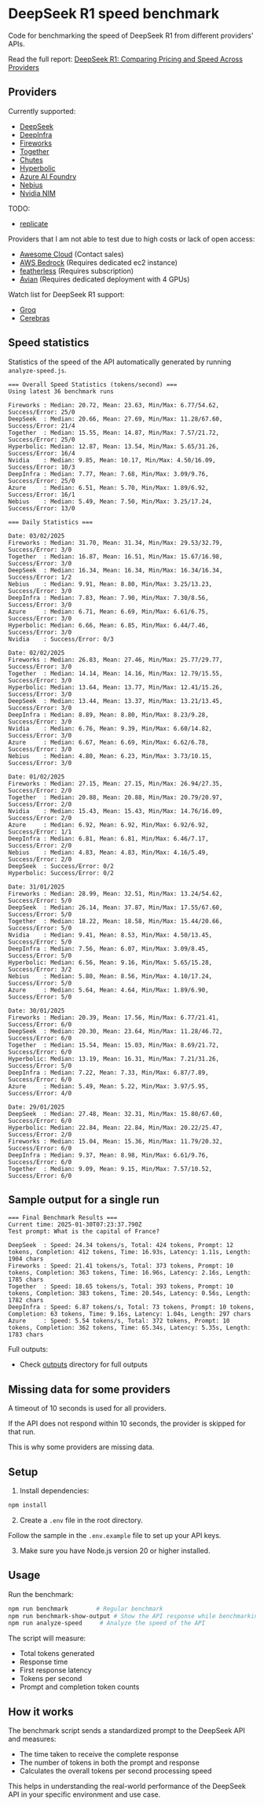 # DeepSeek R1 speed benchmark

Code for benchmarking the speed of DeepSeek R1 from different providers' APIs.

Read the full report: [DeepSeek R1: Comparing Pricing and Speed Across Providers](https://prompt.16x.engineer/blog/deepseek-r1-cost-pricing-speed)

## Providers

Currently supported:

- [DeepSeek](https://www.deepseek.com/)
- [DeepInfra](https://deepinfra.com/)
- [Fireworks](https://fireworks.ai/)
- [Together](https://www.together.ai/)
- [Chutes](https://chutes.ai/)
- [Hyperbolic](https://hyperbolic.xyz/)
- [Azure AI Foundry](https://azure.microsoft.com/en-us/products/ai-foundry)
- [Nebius](https://nebius.com/)
- [Nvidia NIM](https://build.nvidia.com/deepseek-ai/deepseek-r1)

TODO:

- [replicate](https://replicate.com/deepseek-ai/deepseek-r1)

Providers that I am not able to test due to high costs or lack of open access:

- [Awesome Cloud](https://awesomecloud.ai/secure-deepseek-r1/) (Contact sales)
- [AWS Bedrock](https://aws.amazon.com/blogs/aws/deepseek-r1-models-now-available-on-aws/) (Requires dedicated ec2 instance)
- [featherless](https://featherless.ai/#pricing) (Requires subscription)
- [Avian](https://avian.io/) (Requires dedicated deployment with 4 GPUs)

Watch list for DeepSeek R1 support:

- [Groq](https://www.groq.com/)
- [Cerebras](https://cerebras.ai/)

## Speed statistics

Statistics of the speed of the API automatically generated by running `analyze-speed.js`.

```
=== Overall Speed Statistics (tokens/second) ===
Using latest 36 benchmark runs

Fireworks : Median: 20.72, Mean: 23.63, Min/Max: 6.77/54.62, Success/Error: 25/0
DeepSeek  : Median: 20.66, Mean: 27.69, Min/Max: 11.28/67.60, Success/Error: 21/4
Together  : Median: 15.55, Mean: 14.87, Min/Max: 7.57/21.72, Success/Error: 25/0
Hyperbolic: Median: 12.87, Mean: 13.54, Min/Max: 5.65/31.26, Success/Error: 16/4
Nvidia    : Median: 9.85, Mean: 10.17, Min/Max: 4.50/16.09, Success/Error: 10/3
DeepInfra : Median: 7.77, Mean: 7.68, Min/Max: 3.09/9.76, Success/Error: 25/0
Azure     : Median: 6.51, Mean: 5.70, Min/Max: 1.89/6.92, Success/Error: 16/1
Nebius    : Median: 5.49, Mean: 7.50, Min/Max: 3.25/17.24, Success/Error: 13/0

=== Daily Statistics ===

Date: 03/02/2025
Fireworks : Median: 31.70, Mean: 31.34, Min/Max: 29.53/32.79, Success/Error: 3/0
Together  : Median: 16.87, Mean: 16.51, Min/Max: 15.67/16.98, Success/Error: 3/0
DeepSeek  : Median: 16.34, Mean: 16.34, Min/Max: 16.34/16.34, Success/Error: 1/2
Nebius    : Median: 9.91, Mean: 8.80, Min/Max: 3.25/13.23, Success/Error: 3/0
DeepInfra : Median: 7.83, Mean: 7.90, Min/Max: 7.30/8.56, Success/Error: 3/0
Azure     : Median: 6.71, Mean: 6.69, Min/Max: 6.61/6.75, Success/Error: 3/0
Hyperbolic: Median: 6.66, Mean: 6.85, Min/Max: 6.44/7.46, Success/Error: 3/0
Nvidia    : Success/Error: 0/3

Date: 02/02/2025
Fireworks : Median: 26.83, Mean: 27.46, Min/Max: 25.77/29.77, Success/Error: 3/0
Together  : Median: 14.14, Mean: 14.16, Min/Max: 12.79/15.55, Success/Error: 3/0
Hyperbolic: Median: 13.64, Mean: 13.77, Min/Max: 12.41/15.26, Success/Error: 3/0
DeepSeek  : Median: 13.44, Mean: 13.37, Min/Max: 13.21/13.45, Success/Error: 3/0
DeepInfra : Median: 8.89, Mean: 8.80, Min/Max: 8.23/9.28, Success/Error: 3/0
Nvidia    : Median: 6.76, Mean: 9.39, Min/Max: 6.60/14.82, Success/Error: 3/0
Azure     : Median: 6.67, Mean: 6.69, Min/Max: 6.62/6.78, Success/Error: 3/0
Nebius    : Median: 4.80, Mean: 6.23, Min/Max: 3.73/10.15, Success/Error: 3/0

Date: 01/02/2025
Fireworks : Median: 27.15, Mean: 27.15, Min/Max: 26.94/27.35, Success/Error: 2/0
Together  : Median: 20.88, Mean: 20.88, Min/Max: 20.79/20.97, Success/Error: 2/0
Nvidia    : Median: 15.43, Mean: 15.43, Min/Max: 14.76/16.09, Success/Error: 2/0
Azure     : Median: 6.92, Mean: 6.92, Min/Max: 6.92/6.92, Success/Error: 1/1
DeepInfra : Median: 6.81, Mean: 6.81, Min/Max: 6.46/7.17, Success/Error: 2/0
Nebius    : Median: 4.83, Mean: 4.83, Min/Max: 4.16/5.49, Success/Error: 2/0
DeepSeek  : Success/Error: 0/2
Hyperbolic: Success/Error: 0/2

Date: 31/01/2025
Fireworks : Median: 28.99, Mean: 32.51, Min/Max: 13.24/54.62, Success/Error: 5/0
DeepSeek  : Median: 26.14, Mean: 37.87, Min/Max: 17.55/67.60, Success/Error: 5/0
Together  : Median: 18.22, Mean: 18.58, Min/Max: 15.44/20.66, Success/Error: 5/0
Nvidia    : Median: 9.41, Mean: 8.53, Min/Max: 4.50/13.45, Success/Error: 5/0
DeepInfra : Median: 7.56, Mean: 6.07, Min/Max: 3.09/8.45, Success/Error: 5/0
Hyperbolic: Median: 6.56, Mean: 9.16, Min/Max: 5.65/15.28, Success/Error: 3/2
Nebius    : Median: 5.80, Mean: 8.56, Min/Max: 4.10/17.24, Success/Error: 5/0
Azure     : Median: 5.64, Mean: 4.64, Min/Max: 1.89/6.90, Success/Error: 5/0

Date: 30/01/2025
Fireworks : Median: 20.39, Mean: 17.56, Min/Max: 6.77/21.41, Success/Error: 6/0
DeepSeek  : Median: 20.30, Mean: 23.64, Min/Max: 11.28/46.72, Success/Error: 6/0
Together  : Median: 15.54, Mean: 15.03, Min/Max: 8.69/21.72, Success/Error: 6/0
Hyperbolic: Median: 13.19, Mean: 16.31, Min/Max: 7.21/31.26, Success/Error: 5/0
DeepInfra : Median: 7.22, Mean: 7.33, Min/Max: 6.87/7.89, Success/Error: 6/0
Azure     : Median: 5.49, Mean: 5.22, Min/Max: 3.97/5.95, Success/Error: 4/0

Date: 29/01/2025
DeepSeek  : Median: 27.48, Mean: 32.31, Min/Max: 15.80/67.60, Success/Error: 6/0
Hyperbolic: Median: 22.84, Mean: 22.84, Min/Max: 20.22/25.47, Success/Error: 2/0
Fireworks : Median: 15.04, Mean: 15.36, Min/Max: 11.79/20.32, Success/Error: 6/0
DeepInfra : Median: 9.37, Mean: 8.98, Min/Max: 6.61/9.76, Success/Error: 6/0
Together  : Median: 9.09, Mean: 9.15, Min/Max: 7.57/10.52, Success/Error: 6/0
```

## Sample output for a single run

```
=== Final Benchmark Results ===
Current time: 2025-01-30T07:23:37.790Z
Test prompt: What is the capital of France?

DeepSeek  : Speed: 24.34 tokens/s, Total: 424 tokens, Prompt: 12 tokens, Completion: 412 tokens, Time: 16.93s, Latency: 1.11s, Length: 1904 chars
Fireworks : Speed: 21.41 tokens/s, Total: 373 tokens, Prompt: 10 tokens, Completion: 363 tokens, Time: 16.96s, Latency: 2.16s, Length: 1785 chars
Together  : Speed: 18.65 tokens/s, Total: 393 tokens, Prompt: 10 tokens, Completion: 383 tokens, Time: 20.54s, Latency: 0.56s, Length: 1782 chars
DeepInfra : Speed: 6.87 tokens/s, Total: 73 tokens, Prompt: 10 tokens, Completion: 63 tokens, Time: 9.16s, Latency: 1.04s, Length: 297 chars
Azure     : Speed: 5.54 tokens/s, Total: 372 tokens, Prompt: 10 tokens, Completion: 362 tokens, Time: 65.34s, Latency: 5.35s, Length: 1783 chars
```

Full outputs:

- Check [outputs](outputs) directory for full outputs

## Missing data for some providers

A timeout of 10 seconds is used for all providers.

If the API does not respond within 10 seconds, the provider is skipped for that run.

This is why some providers are missing data.

## Setup

1. Install dependencies:

```bash
npm install
```

2. Create a `.env` file in the root directory.

Follow the sample in the `.env.example` file to set up your API keys.

3. Make sure you have Node.js version 20 or higher installed.

## Usage

Run the benchmark:

```bash
npm run benchmark        # Regular benchmark
npm run benchmark-show-output # Show the API response while benchmarking
npm run analyze-speed     # Analyze the speed of the API
```

The script will measure:

- Total tokens generated
- Response time
- First response latency
- Tokens per second
- Prompt and completion token counts

## How it works

The benchmark script sends a standardized prompt to the DeepSeek API and measures:

- The time taken to receive the complete response
- The number of tokens in both the prompt and response
- Calculates the overall tokens per second processing speed

This helps in understanding the real-world performance of the DeepSeek API in your specific environment and use case.
